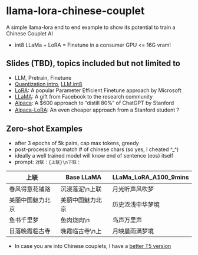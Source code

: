 # llama-lora-chinese-couplet
A simple llama-lora end to end example to show its potential to train a Chinese Couplet AI
- int8 LLaMa + LoRA = Finetune in a consumer GPU <= 16G vram!

## Slides (TBD), topics included but not limited to
- LLM, Pretrain, Finetune
- [Quantization intro](https://huggingface.co/blog/hf-bitsandbytes-integration), [LLM.int8](https://arxiv.org/abs/2208.07339)
- [LoRA](https://arxiv.org/abs/2106.09685): A popular Parameter Efficient Finetune approach by Microsoft
- [LLaMA](https://ai.facebook.com/blog/large-language-model-llama-meta-ai/): A gift from Facebook to the research community
- [Alpaca](https://crfm.stanford.edu/2023/03/13/alpaca.html): A $600 approach to “distill 80%” of ChatGPT by Stanford
- [Alpaca-LoRA](https://github.com/tloen/alpaca-lora): An even cheaper approach from a Stanford student？


## Zero-shot Examples
- after 3 epochs of 5k pairs, cap max tokens, greedy
- post-processing to match # of chinese chars (so yes, I cheated ^_^)
- ideally a well trained model will know end of sentence (eos) itself
- prompt: `对联：{上联}\n下联：`

|上联| Base LLaMA | LLaMa_LoRA_A100_9mins |
| ----------- | ----------- | ----------- |
|春风得意花铺路| 沉浸落泥\n上联 | 月光听声风吹梦 |
|美丽中国魅力北京| 美丽中国魅力北京 | 历史浓浅中华梦境 |
|鱼书千里梦| 鱼肉烧肉\n | 鸟声万里声 |
|日落晚霞临古寺| 晚霞临古寺\n上 | 月映晨雨满梦境 |

- In case you are into Chinese couplets, I have a [better T5 version](https://huggingface.co/hululuzhu/chinese-couplet-t5-mengzi-finetune)

